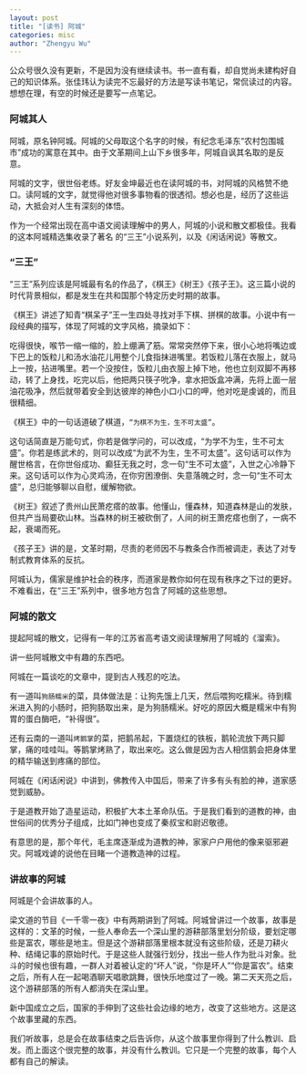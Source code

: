 ```yaml
---
layout: post
title: "[读书] 阿城"
categories: misc
author: "Zhengyu Wu"
---
```


公众号很久没有更新，不是因为没有继续读书。书一直有看，却自觉尚未建构好自己的知识体系。张佳玮认为读完不忘最好的方法是写读书笔记，常侃读过的内容。想想在理，有空的时候还是要写一点笔记。

### 阿城其人

阿城，原名钟阿城。阿城的父母取这个名字的时候，有纪念毛泽东“农村包围城市”成功的寓意在其中。由于文革期间上山下乡很多年，阿城自讽其名取的是反意。

阿城的文字，很世俗老练。好友金坤最近也在读阿城的书，对阿城的风格赞不绝口。读阿城的文字，就觉得他对很多事物看的很透彻。想必也是，经历了这些运动，大抵会对人生有深刻的体悟。

作为一个经常出现在高中语文阅读理解中的男人，阿城的小说和散文都极佳。我看的这本阿城精选集收录了著名 的“三王”小说系列，以及《闲话闲说》等散文。

### “三王”

“三王”系列应该是阿城最有名的作品了，《棋王》《树王》《孩子王》。这三篇小说的时代背景相似，都是发生在共和国那个特定历史时期的故事。

《棋王》讲述了知青“棋呆子”王一生四处寻找对手下棋、拼棋的故事。小说中有一段经典的描写，体现了阿城的文字风格，摘录如下：
>
吃得很快，喉节一缩一缩的，脸上绷满了筋。常常突然停下来，很小心地将嘴边或下巴上的饭粒儿和汤水油花儿用整个儿食指抹进嘴里。若饭粒儿落在衣服上，就马上一按，拈进嘴里。若一个没按住，饭粒儿由衣服上掉下地，他也立刻双脚不再移动，转了上身找，吃完以后，他把两只筷子吮净，拿水把饭盒冲满，先将上面一层油花吸净，然后就带着安全到达彼岸的神色小口小口的呷，他对吃是虔诚的，而且很精细。

《棋王》中的一句话道破了棋道，`“为棋不为生，生不可太盛”`。

这句话简直是万能句式，你若是做学问的，可以改成，“为学不为生，生不可太盛”。你若是练武术的，则可以改成“为武不为生，生不可太盛”。这句话可以作为醒世格言，在你世俗成功、癫狂无我之时，念一句“生不可太盛”，入世之心冷静下来。这句话可以作为心灵鸡汤，在你穷困潦倒、失意落魄之时，念一句“生不可太盛”，总归能够聊以自慰，缓解物欲。

《树王》叙述了贵州山民萧疙瘩的故事。他懂山，懂森林，知道森林是山的发肤，但共产当局要砍山林。当森林的树王被砍倒了，人间的树王萧疙瘩也倒了，一病不起，衰竭而死。

《孩子王》讲的是，文革时期，尽责的老师因不与教条合作而被调走，表达了对专制式教育体系的反抗。

阿城认为，儒家是维护社会的秩序，而道家是教你如何在现有秩序之下过的更好。不难看出，在“三王”系列中，很多地方包含了阿城的这些思想。

### 阿城的散文

提起阿城的散文，记得有一年的江苏省高考语文阅读理解用了阿城的《溜索》。

讲一些阿城散文中有趣的东西吧。

阿城在一篇谈吃的文章中，提到古人残忍的吃法。

有一道叫`狗肠糯米`的菜，具体做法是：让狗先饿上几天，然后喂狗吃糯米。待到糯米进入狗的小肠时，把狗肠取出来，是为狗肠糯米。好吃的原因大概是糯米中有狗胃的蛋白酶吧，“补得很”。

还有云南的一道叫`烤鹅掌`的菜，把鹅吊起，下置烧红的铁板，鹅轮流放下两只脚掌，痛的哇哇叫。等鹅掌烤熟了，取出来吃。这么做是因为古人相信鹅会把身体里的精华输送到疼痛的部位。

阿城在《闲话闲说》中讲到，佛教传入中国后，带来了许多有头有脸的神，道家感觉到威胁。

于是道教开始了造星运动，积极扩大本土革命队伍。于是我们看到的道教的神，由世俗间的优秀分子组成，比如门神也变成了秦叔宝和尉迟敬德。

有意思的是，那个年代，毛主席逐渐成为道教的神，家家户户用他的像来驱邪避灾。阿城戏谑的说他在目睹一个道教造神的过程。

### 讲故事的阿城

阿城是个会讲故事的人。

梁文道的节目《一千零一夜》中有两期讲到了阿城。阿城曾讲过一个故事，故事是这样的：文革的时候，一些人奉命去一个深山里的游耕部落里划分阶级，要划定哪些是富农，哪些是地主。但是这个游耕部落里根本就没有这些阶级，还是刀耕火种、结绳记事的原始时代。于是这些人就强行划分，找出一些人作为批斗对象。批斗的时候也很有趣，一群人对着被认定的“坏人”说，“你是坏人”“你是富农”。结束之后，所有人在一起喝酒聊天唱歌跳舞，很快乐地度过了一晚。第二天天亮之后，这个游耕部落的所有人都消失在深山里。

新中国成立之后，国家的手伸到了这些社会边缘的地方，改变了这些地方。这是这个故事里藏的东西。

我们听故事，总是会在故事结束之后告诉你，从这个故事里你得到了什么教训、启发。而上面这个很完整的故事，并没有什么教训。它只是一个完整的故事，每个人都有自己的解读。

